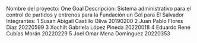 Nombre del proyecto: One Goal
Descripción: Sistema administrativo para el control de partidos y entrenos para la Fundación un Gol para El Salvador
Integrantes: 
1 Susan Abigail Castillo Oliva 20190200
2 Juan Pablo Flores Díaz 20220599
3 Xochilt Gabriela López Pineda 20220018
4 Eduardo René Cubías Morán 20220229
5 Joel Omar Mena Domínguez 20220353
